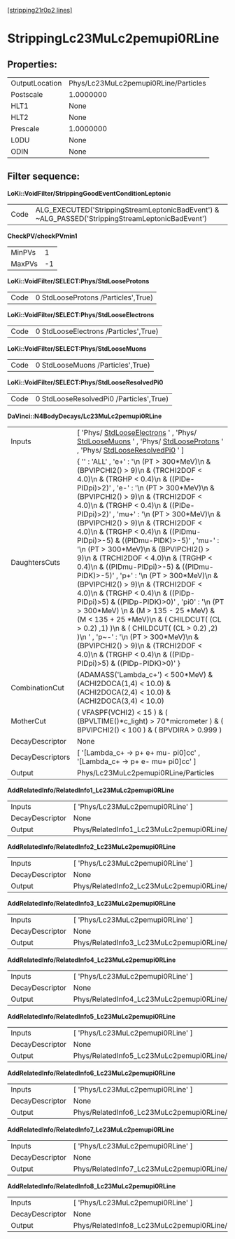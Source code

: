 [[stripping21r0p2 lines]](./stripping21r0p2-index)

# StrippingLc23MuLc2pemupi0RLine

## Properties:

|                |                                      |
|----------------|--------------------------------------|
| OutputLocation | Phys/Lc23MuLc2pemupi0RLine/Particles |
| Postscale      | 1.0000000                            |
| HLT1           | None                                 |
| HLT2           | None                                 |
| Prescale       | 1.0000000                            |
| L0DU           | None                                 |
| ODIN           | None                                 |

## Filter sequence:

**LoKi::VoidFilter/StrippingGoodEventConditionLeptonic**

|      |                                                                                                   |
|------|---------------------------------------------------------------------------------------------------|
| Code | ALG_EXECUTED('StrippingStreamLeptonicBadEvent') & \~ALG_PASSED('StrippingStreamLeptonicBadEvent') |

**CheckPV/checkPVmin1**

|        |     |
|--------|-----|
| MinPVs | 1   |
| MaxPVs | -1  |

**LoKi::VoidFilter/SELECT:Phys/StdLooseProtons**

|      |                                     |
|------|-------------------------------------|
| Code | 0 StdLooseProtons /Particles',True) |

**LoKi::VoidFilter/SELECT:Phys/StdLooseElectrons**

|      |                                       |
|------|---------------------------------------|
| Code | 0 StdLooseElectrons /Particles',True) |

**LoKi::VoidFilter/SELECT:Phys/StdLooseMuons**

|      |                                   |
|------|-----------------------------------|
| Code | 0 StdLooseMuons /Particles',True) |

**LoKi::VoidFilter/SELECT:Phys/StdLooseResolvedPi0**

|      |                                         |
|------|-----------------------------------------|
| Code | 0 StdLooseResolvedPi0 /Particles',True) |

**DaVinci::N4BodyDecays/Lc23MuLc2pemupi0RLine**

|                  |                                                                                                                                                                                                                                                                                                                                                                                                                                                                                                                                                                                                                                                                                                                                                                                                                                                                                                                                                                                                      |
|------------------|------------------------------------------------------------------------------------------------------------------------------------------------------------------------------------------------------------------------------------------------------------------------------------------------------------------------------------------------------------------------------------------------------------------------------------------------------------------------------------------------------------------------------------------------------------------------------------------------------------------------------------------------------------------------------------------------------------------------------------------------------------------------------------------------------------------------------------------------------------------------------------------------------------------------------------------------------------------------------------------------------|
| Inputs           | [ 'Phys/ [StdLooseElectrons](./stripping21r0p2-stdlooseelectrons) ' , 'Phys/ [StdLooseMuons](./stripping21r0p2-stdloosemuons) ' , 'Phys/ [StdLooseProtons](./stripping21r0p2-stdlooseprotons) ' , 'Phys/ [StdLooseResolvedPi0](./stripping21r0p2-stdlooseresolvedpi0) ' ]                                                                                                                                                                                                                                                                                                                                                                                                                                                                                                                                                                                                                                                                                                                          |
| DaughtersCuts    | { '' : 'ALL' , 'e+' : '\n (PT \> 300\*MeV)\n & (BPVIPCHI2() \> 9)\n & (TRCHI2DOF \< 4.0)\n & (TRGHP \< 0.4)\n & ((PIDe-PIDpi)\>2)' , 'e-' : '\n (PT \> 300\*MeV)\n & (BPVIPCHI2() \> 9)\n & (TRCHI2DOF \< 4.0)\n & (TRGHP \< 0.4)\n & ((PIDe-PIDpi)\>2)' , 'mu+' : '\n (PT \> 300\*MeV)\n & (BPVIPCHI2() \> 9)\n & (TRCHI2DOF \< 4.0)\n & (TRGHP \< 0.4)\n & ((PIDmu-PIDpi)\>-5) & ((PIDmu-PIDK)\>-5)' , 'mu-' : '\n (PT \> 300\*MeV)\n & (BPVIPCHI2() \> 9)\n & (TRCHI2DOF \< 4.0)\n & (TRGHP \< 0.4)\n & ((PIDmu-PIDpi)\>-5) & ((PIDmu-PIDK)\>-5)' , 'p+' : '\n (PT \> 300\*MeV)\n & (BPVIPCHI2() \> 9)\n & (TRCHI2DOF \< 4.0)\n & (TRGHP \< 0.4)\n & ((PIDp-PIDpi)\>5) & ((PIDp-PIDK)\>0)' , 'pi0' : '\n (PT \> 300\*MeV) \n & (M \> 135 - 25 \*MeV) & (M \< 135 + 25 \*MeV)\n & ( CHILDCUT( (CL \> 0.2) ,1) )\n & ( CHILDCUT( (CL \> 0.2) ,2) )\n ' , 'p\~-' : '\n (PT \> 300\*MeV)\n & (BPVIPCHI2() \> 9)\n & (TRCHI2DOF \< 4.0)\n & (TRGHP \< 0.4)\n & ((PIDp-PIDpi)\>5) & ((PIDp-PIDK)\>0)' } |
| CombinationCut   | (ADAMASS('Lambda_c+') \< 500\*MeV) & (ACHI2DOCA(1,4) \< 10.0) & (ACHI2DOCA(2,4) \< 10.0) & (ACHI2DOCA(3,4) \< 10.0)                                                                                                                                                                                                                                                                                                                                                                                                                                                                                                                                                                                                                                                                                                                                                                                                                                                                                  |
| MotherCut        | ( VFASPF(VCHI2) \< 15 ) & ( (BPVLTIME()\*c_light) \> 70\*micrometer ) & ( BPVIPCHI2() \< 100 ) & ( BPVDIRA \> 0.999 )                                                                                                                                                                                                                                                                                                                                                                                                                                                                                                                                                                                                                                                                                                                                                                                                                                                                                |
| DecayDescriptor  | None                                                                                                                                                                                                                                                                                                                                                                                                                                                                                                                                                                                                                                                                                                                                                                                                                                                                                                                                                                                                 |
| DecayDescriptors | [ '[Lambda_c+ -\> p+ e+ mu- pi0]cc' , '[Lambda_c+ -\> p+ e- mu+ pi0]cc' ]                                                                                                                                                                                                                                                                                                                                                                                                                                                                                                                                                                                                                                                                                                                                                                                                                                                                                                                      |
| Output           | Phys/Lc23MuLc2pemupi0RLine/Particles                                                                                                                                                                                                                                                                                                                                                                                                                                                                                                                                                                                                                                                                                                                                                                                                                                                                                                                                                                 |

**AddRelatedInfo/RelatedInfo1_Lc23MuLc2pemupi0RLine**

|                 |                                                   |
|-----------------|---------------------------------------------------|
| Inputs          | [ 'Phys/Lc23MuLc2pemupi0RLine' ]                |
| DecayDescriptor | None                                              |
| Output          | Phys/RelatedInfo1_Lc23MuLc2pemupi0RLine/Particles |

**AddRelatedInfo/RelatedInfo2_Lc23MuLc2pemupi0RLine**

|                 |                                                   |
|-----------------|---------------------------------------------------|
| Inputs          | [ 'Phys/Lc23MuLc2pemupi0RLine' ]                |
| DecayDescriptor | None                                              |
| Output          | Phys/RelatedInfo2_Lc23MuLc2pemupi0RLine/Particles |

**AddRelatedInfo/RelatedInfo3_Lc23MuLc2pemupi0RLine**

|                 |                                                   |
|-----------------|---------------------------------------------------|
| Inputs          | [ 'Phys/Lc23MuLc2pemupi0RLine' ]                |
| DecayDescriptor | None                                              |
| Output          | Phys/RelatedInfo3_Lc23MuLc2pemupi0RLine/Particles |

**AddRelatedInfo/RelatedInfo4_Lc23MuLc2pemupi0RLine**

|                 |                                                   |
|-----------------|---------------------------------------------------|
| Inputs          | [ 'Phys/Lc23MuLc2pemupi0RLine' ]                |
| DecayDescriptor | None                                              |
| Output          | Phys/RelatedInfo4_Lc23MuLc2pemupi0RLine/Particles |

**AddRelatedInfo/RelatedInfo5_Lc23MuLc2pemupi0RLine**

|                 |                                                   |
|-----------------|---------------------------------------------------|
| Inputs          | [ 'Phys/Lc23MuLc2pemupi0RLine' ]                |
| DecayDescriptor | None                                              |
| Output          | Phys/RelatedInfo5_Lc23MuLc2pemupi0RLine/Particles |

**AddRelatedInfo/RelatedInfo6_Lc23MuLc2pemupi0RLine**

|                 |                                                   |
|-----------------|---------------------------------------------------|
| Inputs          | [ 'Phys/Lc23MuLc2pemupi0RLine' ]                |
| DecayDescriptor | None                                              |
| Output          | Phys/RelatedInfo6_Lc23MuLc2pemupi0RLine/Particles |

**AddRelatedInfo/RelatedInfo7_Lc23MuLc2pemupi0RLine**

|                 |                                                   |
|-----------------|---------------------------------------------------|
| Inputs          | [ 'Phys/Lc23MuLc2pemupi0RLine' ]                |
| DecayDescriptor | None                                              |
| Output          | Phys/RelatedInfo7_Lc23MuLc2pemupi0RLine/Particles |

**AddRelatedInfo/RelatedInfo8_Lc23MuLc2pemupi0RLine**

|                 |                                                   |
|-----------------|---------------------------------------------------|
| Inputs          | [ 'Phys/Lc23MuLc2pemupi0RLine' ]                |
| DecayDescriptor | None                                              |
| Output          | Phys/RelatedInfo8_Lc23MuLc2pemupi0RLine/Particles |
